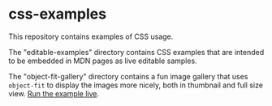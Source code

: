 # css-examples

This repository contains examples of CSS usage.

The "editable-examples" directory contains CSS examples that are intended to be embedded in MDN pages as live editable samples.

The "object-fit-gallery" directory contains a fun image gallery that uses <code>object-fit</code> to display the images more nicely, both in thumbnail and full size view. [Run the example live](http://mdn.github.io/object-fit-gallery/).
